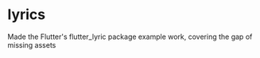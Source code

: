 # lyrics

Made the Flutter's flutter_lyric package example work, covering the gap of missing assets
